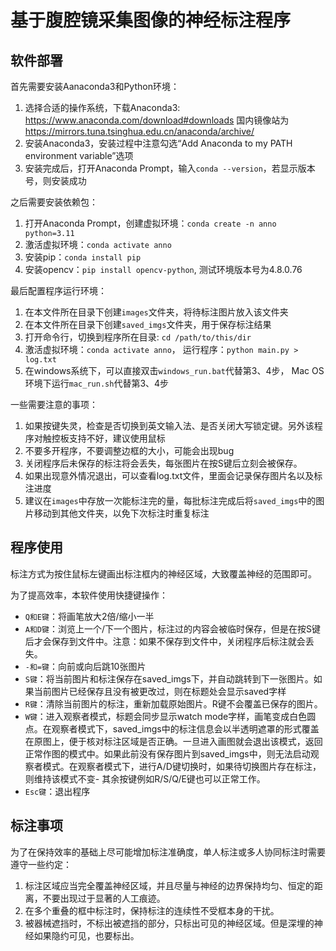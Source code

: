 # 基于腹腔镜采集图像的神经标注程序

## 软件部署

首先需要安装Aanaconda3和Python环境：
1. 选择合适的操作系统，下载Anaconda3: https://www.anaconda.com/download#downloads 国内镜像站为 https://mirrors.tuna.tsinghua.edu.cn/anaconda/archive/
2. 安装Anaconda3，安装过程中注意勾选“Add Anaconda to my PATH environment variable”选项
3. 安装完成后，打开Anaconda Prompt，输入`conda --version`，若显示版本号，则安装成功

之后需要安装依赖包：
1. 打开Anaconda Prompt，创建虚拟环境：`conda create -n anno python=3.11`
2. 激活虚拟环境：`conda activate anno`
3. 安装pip：`conda install pip`
4. 安装opencv：`pip install opencv-python`, 测试环境版本号为4.8.0.76

最后配置程序运行环境：
1. 在本文件所在目录下创建`images`文件夹，将待标注图片放入该文件夹
2. 在本文件所在目录下创建`saved_imgs`文件夹，用于保存标注结果
3. 打开命令行，切换到程序所在目录: `cd /path/to/this/dir`
4. 激活虚拟环境：`conda activate anno`， 运行程序：`python main.py > log.txt`
5. 在windows系统下，可以直接双击`windows_run.bat`代替第3、4步， Mac OS环境下运行`mac_run.sh`代替第3、4步


一些需要注意的事项：
1. 如果按键失灵，检查是否切换到英文输入法、是否关闭大写锁定键。另外该程序对触控板支持不好，建议使用鼠标
2. 不要多开程序，不要调整边框的大小，可能会出现bug
3. 关闭程序后未保存的标注将会丢失，每张图片在按S键后立刻会被保存。
4. 如果出现意外情况退出，可以查看log.txt文件，里面会记录保存图片名以及标注进度
5. 建议在`images`中存放一次能标注完的量，每批标注完成后将`saved_imgs`中的图片移动到其他文件夹，以免下次标注时重复标注

## 程序使用

标注方式为按住鼠标左键画出标注框内的神经区域，大致覆盖神经的范围即可。

为了提高效率，本软件使用快捷键操作：
- `Q和E键`：将画笔放大2倍/缩小一半
- `A和D键`：浏览上一个/下一个图片，标注过的内容会被临时保存，但是在按S键后才会保存到文件中。注意：如果不保存到文件中，关闭程序后标注就会丢失。
- `-和=键`：向前或向后跳10张图片
- `S键`：将当前图片和标注保存在saved_imgs下，并自动跳转到下一张图片。如果当前图片已经保存且没有被更改过，则在标题处会显示saved字样
- `R键`：清除当前图片的标注，重新加载原始图片。R键不会覆盖已保存的图片。
- `W键`：进入观察者模式，标题会同步显示watch mode字样，画笔变成白色圆点。在观察者模式下，saved_imgs中的标注信息会以半透明遮罩的形式覆盖在原图上，便于核对标注区域是否正确。一旦进入画图就会退出该模式，返回正常作图的模式中。如果此前没有保存图片到saved_imgs中，则无法启动观察者模式。在观察者模式下，进行A/D键切换时，如果待切换图片存在标注，则维持该模式不变- 其余按键例如R/S/Q/E键也可以正常工作。
- `Esc键`：退出程序

## 标注事项

为了在保持效率的基础上尽可能增加标注准确度，单人标注或多人协同标注时需要遵守一些约定：
1. 标注区域应当完全覆盖神经区域，并且尽量与神经的边界保持均匀、恒定的距离，不要出现过于显著的人工痕迹。
2. 在多个重叠的框中标注时，保持标注的连续性不受框本身的干扰。
3. 被器械遮挡时，不标出被遮挡的部分，只标出可见的神经区域。但是深埋的神经如果隐约可见，也要标出。

